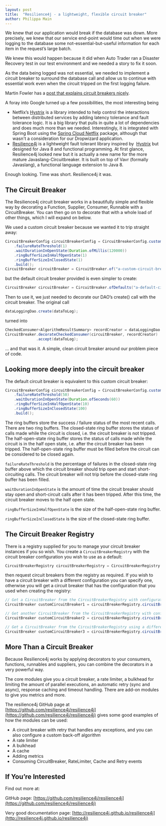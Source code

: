 ```yaml
---
layout: post
title:  "Resilience4j - a lightweight, flexible circuit breaker"
author: Philippa Main
---
```


We knew that our application would break if the database was down. 
More precisely, we knew that our service end-point would time out when we were logging to the database some 
not-essential-but-useful information for each item in the request’s large batch.

We knew this would happen because it did when Auto Trader ran a Disaster Recovery test in our test environment and 
we needed a story to fix it soon.

As the data being logged was not essential, we needed to implement a circuit breaker to surround the database call 
and allow us to continue with essential work even when the circuit tripped on the first logging failure.

Martin Fowler has a [post that explains circuit breakers nicely](https://martinfowler.com/bliki/CircuitBreaker.html).

A foray into Google turned up a few possibilities, the most interesting being

* Netflix’s [Hystrix](https://github.com/Netflix/hystrix/wiki) is a library intended to help control the interactions 
  between distributed services by adding latency tolerance and fault tolerance logic. It is a big library that pulls in 
  quite a lot of dependencies and does much more than we needed. 
  Interestingly, it is integrated with Spring Boot using the [Spring Cloud Netflix](https://cloud.spring.io/spring-cloud-netflix/) 
  package, although that wasn't a consideration for our Dropwizard application.
* [Resilience4j](https://github.com/resilience4j/resilience4j) is a lightweight fault tolerant library inspired by 
  [Hystrix](https://github.com/Netflix/hystrix/wiki) but designed for Java 8 and functional programming. 
  At first glance, Resilience4j looked new but it is actually a new name for the more mature Javaslang-Circuitbreaker.
  It is built on top of Vavr (formally Javaslang), a functional language extension to Java 8.


Enough looking. Time was short. Resilience4j it was.

## The Circuit Breaker
The Resilience4j circuit breaker works in a beautifully simple and flexible way by decorating a Function, Supplier, 
Consumer, Runnable with a CircuitBreaker. You can then go on to decorate that with a whole load of other things,
which I will expand on below.

We used a custom circuit breaker because we wanted it to trip straight away:
```java
CircuitBreakerConfig circuitBreakerConfig = CircuitBreakerConfig.custom()
    .failureRateThreshold(1)
    .waitDurationInOpenState(Duration.ofMillis(120000))
    .ringBufferSizeInHalfOpenState(1)
    .ringBufferSizeInClosedState(1)
    .build();
CircuitBreaker circuitBreaker = CircuitBreaker.of("a-custom-circuit-breaker", circuitBreakerConfig);
```
but the default circuit breaker provided is even simpler to create:
```java
CircuitBreaker circuitBreaker = CircuitBreaker.ofDefaults("a-default-circuit-breaker");
```

Then to use it, we just needed to decorate our DAO’s create() call with the circuit breaker. The original call
```java
dataLoggingDao.create(dataToLog);
```
turned into
```java
CheckedConsumer<AlgorithmResultSummary> recordCreator = dataLoggingDao::create;
CircuitBreaker.decorateCheckedConsumer(circuitBreaker, recordCreator)
              .accept(dataToLog);
```
… and that was it. A simple, clean circuit breaker around our problem piece of code.

## Looking more deeply into the circuit breaker

The default circuit breaker is equivalent to this custom circuit breaker:
```java
CircuitBreakerConfig circuitBreakerConfig = CircuitBreakerConfig.custom()
    .failureRateThreshold(50)
    .waitDurationInOpenState(Duration.ofSeconds(60))
    .ringBufferSizeInHalfOpenState(10)
    .ringBufferSizeInClosedState(100)
    .build();
```
The ring buffers store the success / failure status of the most recent calls. There are two ring buffers. The 
closed-state ring buffer stores the status of calls made while the circuit is closed, i.e. the circuit breaker is not 
tripped. The half-open-state ring buffer stores the status of calls made while the circuit is in the half open state, 
i.e. after the circuit breaker has been tripped. The half-open-state ring buffer must be filled before the circuit 
can be considered to be closed again.

`failureRateThreshold` is the percentage of failures in the closed-state ring buffer above which the circuit breaker 
should trip open and start short-circuiting calls. The circuit breaker will not trip before the closed-state ring 
buffer has been filled.

`waitDurationInOpenState` is the amount of time the circuit breaker should stay open and short-circuit calls after it 
has been tripped. After this time, the circuit breaker moves to the half open state.

`ringBufferSizeInHalfOpenState` is the size of the half-open-state ring buffer.

`ringBufferSizeInClosedState` is the size of the closed-state ring buffer.

## The Circuit Breaker Registry

There is a registry supplied for you to manage your circuit breaker instances if you so wish. You create a 
`CircuitBreakerRegistry` with the circuit breaker configuration you wish to use as a default:

```java
CircuitBreakerRegistry circuitBreakerRegistry = CircuitBreakerRegistry.of(circuitBreakerConfig);
```
then request circuit breakers from the registry as required. If you wish to have a circuit breaker with a different 
configuration you can specify one, otherwise you will get a circuit breaker that has the configuration that you used 
when creating the registry:

```java
// Get a CircuitBreaker from the CircuitBreakerRegistry with configuration that you when creating the registry
CircuitBreaker customCircuitBreaker1 = circuitBreakerRegistry.circuitBreaker("custom-circuit-breaker-1");

// Get another CircuitBreaker from the CircuitBreakerRegistry with configuration that you when creating the registry
CircuitBreaker customCircuitBreaker2 = circuitBreakerRegistry.circuitBreaker("custom-circuit-breaker-2");

// Get a CircuitBreaker from the CircuitBreakerRegistry using a different custom configuration
CircuitBreaker customCircuitBreaker3 = circuitBreakerRegistry.circuitBreaker("custom-circuit-breaker-3", otherCircuitBreakerConfig);
```

## More Than a Circuit Breaker

Because Resilience4j works by applying decorators to your consumers, functions, runnables and suppliers, you can 
combine the decorators in a very powerful way.

The core modules give you a circuit breaker, a rate limiter, a bulkhead for limiting the amount of parallel 
executions, an automatic retry (sync and async), response caching and timeout handling. There are add-on modules to 
give you metrics and more.

The resilience4j GitHub page at [https://github.com/resilience4j/resilience4j](https://github.com/resilience4j/resilience4j) 
gives some good examples of how the modules can be used:
* A circuit breaker with retry that handles any exceptions, and you can also configure a custom back-off algorithm
* A rate limiter
* A bulkhead
* A cache
* Adding metrics
* Consuming CircuitBreaker, RateLimiter, Cache and Retry events

## If You’re Interested
Find out more at:

GitHub page: [https://github.com/resilience4j/resilience4j](https://github.com/resilience4j/resilience4j)

Very good documentation page: [http://resilience4j.github.io/resilience4j](http://resilience4j.github.io/resilience4j)
